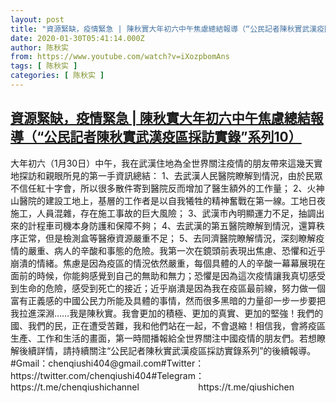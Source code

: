 ```yaml
---
layout: post
title: "資源緊缺，疫情緊急 | 陳秋實大年初六中午焦慮總結報導（“公民記者陳秋實武漢疫區採訪實錄”系列10）"
date: 2020-01-30T05:41:14.000Z
author: 陈秋实
from: https://www.youtube.com/watch?v=iXozpbomAns
tags: [ 陈秋实 ]
categories: [ 陈秋实 ]
---
```

<!--1580362874000-->
[資源緊缺，疫情緊急 | 陳秋實大年初六中午焦慮總結報導（“公民記者陳秋實武漢疫區採訪實錄”系列10）](https://www.youtube.com/watch?v=iXozpbomAns)
------

<div>
大年初六（1月30日）中午，我在武漢住地為全世界關注疫情的朋友帶來這幾天實地探訪和親眼所見的第一手資訊總結： 1、去武漢人民醫院瞭解到情況，由於民眾不信任紅十字會，所以很多散件寄到醫院反而增加了醫生額外的工作量； 2、火神山醫院的建設工地上，基層的工作者是以自我犧牲的精神奮戰在第一線。工地日夜施工，人員混雜，存在施工事故的巨大風險； 3、武漢市內明顯運力不足，抽調出來的計程車司機本身防護和保障不夠； 4、去武漢的第五醫院瞭解到情況，還算秩序正常，但是檢測盒等醫療資源嚴重不足； 5、去同濟醫院瞭解情況，深刻瞭解疫情的嚴重、病人的辛酸和事態的危險。我第一次在鏡頭前表現出焦慮、恐懼和近乎崩潰的情緒。焦慮是因為疫區的情況依然嚴重，每個具體的人的辛酸一幕幕展現在面前的時候，你能夠感覺到自己的無助和無力；恐懼是因為這次疫情讓我真切感受到生命的危險，感受到死亡的接近；近乎崩潰是因為我在疫區最前線，努力做一個富有正義感的中國公民力所能及具體的事情，然而很多黑暗的力量卻一步一步要把我拉進深淵……我是陳秋實。我會更加的積極、更加的真實、更加的堅強！我們的國、我們的民，正在遭受苦難，我和他們站在一起，不會退縮！相信我，會將疫區生產、工作和生活的畫面，第一時間播報給全世界關注中國疫情的朋友們。若想瞭解後續詳情，請持續關注“公民記者陳秋實武漢疫區採訪實錄系列”的後續報導。#Gmail：chenqiushi404@gmail.com#Twitter：https://twitter.com/chenqiushi404#Telegram：https://t.me/chenqiushichannel                        https://t.me/qiushichen
</div>
